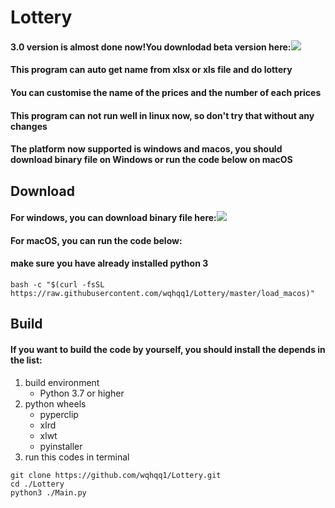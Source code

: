 Lottery  
=============
#### 3.0 version is almost done now!You downlodad beta version here:[![](https://img.shields.io/github/v/release/wqhqq1/Lottery?color=orange&include_prereleases)](https://github.com/wqhqq1/Lottery/releases/tag/3.0-beta2)  
#### This program can auto get name from xlsx or xls file and do lottery  
#### You can customise the name of the prices and the number of each prices  
#### This program can not run well in linux now, so don't try that without any changes  
#### The platform now supported is windows and macos, you should download binary file on Windows or run the code below on macOS  
Download
-------------  
#### For windows, you can download binary file here:[![](https://img.shields.io/github/v/release/wqhqq1/Lottery?color=orange)](https://github.com/wqhqq1/Lottery/releases/tag/2.6)
#### For macOS, you can run the code below:  
#### make sure you have already installed python 3
```
bash -c "$(curl -fsSL https://raw.githubusercontent.com/wqhqq1/Lottery/master/load_macos)"
```  
Build
----------  
#### If you want to build the code by yourself, you should install the depends in the list:  
1. build environment
   - Python 3.7 or higher
2. python wheels
   - pyperclip
   - xlrd
   - xlwt
   - pyinstaller
3. run this codes in terminal
```
git clone https://github.com/wqhqq1/Lottery.git
cd ./Lottery
python3 ./Main.py
```
